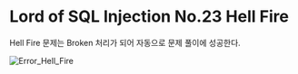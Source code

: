 # Lord of SQL Injection No.23 Hell Fire

Hell Fire 문제는 Broken 처리가 되어 자동으로 문제 풀이에 성공한다.

![Error_Hell_Fire](./los_writeup/Image/los_no23_hell_fire_pass.PNG)

